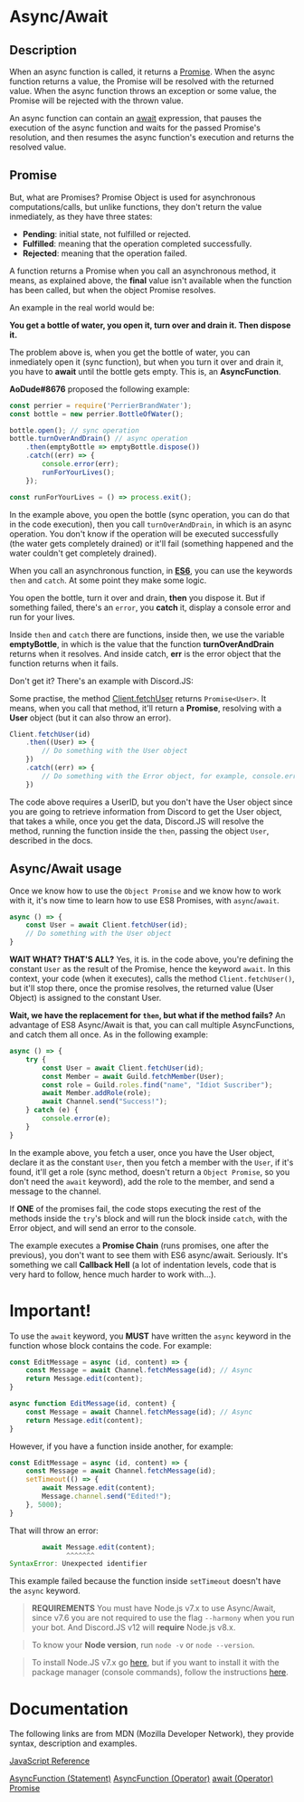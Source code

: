 # Async/Await

## Description

When an async function is called, it returns a
[Promise](https://developer.mozilla.org/en-US/docs/Web/JavaScript/Reference/Global_Objects/Promise).
When the async function returns a value, the Promise will be resolved with
the returned value. When the async function throws an exception or some value,
the Promise will be rejected with the thrown value.

An async function can contain an
[await](https://developer.mozilla.org/en-US/docs/Web/JavaScript/Reference/Operators/await)
expression, that pauses the execution of the async function and waits for
the passed Promise's resolution, and then resumes the async function's
execution and returns the resolved value.

## Promise

But, what are Promises? Promise Object is used for asynchronous computations/calls,
but unlike functions, they don't return the value inmediately, as they have three
states:

- **Pending**: initial state, not fulfilled or rejected.
- **Fulfilled**: meaning that the operation completed successfully.
- **Rejected**: meaning that the operation failed.

A function returns a Promise when you call an asynchronous method, it means,
as explained above, the **final** value isn't available when the function
has been called, but when the object Promise resolves.

An example in the real world would be:

**You get a bottle of water, you open it, turn over and drain it. Then dispose it.**

The problem above is, when you get the bottle of water, you can inmediately
open it (sync function), but when you turn it over and drain it, you have to **await**
until the bottle gets empty. This is, an **AsyncFunction**.

**AoDude#8676** proposed the following example:

```js
const perrier = require('PerrierBrandWater');
const bottle = new perrier.BottleOfWater();

bottle.open(); // sync operation
bottle.turnOverAndDrain() // async operation
    .then(emptyBottle => emptyBottle.dispose())
    .catch((err) => {
        console.error(err);
        runForYourLives();
    });

const runForYourLives = () => process.exit();
```

In the example above, you open the bottle (sync operation, you can do that in the code
execution), then you call `turnOverAndDrain`, in which is an async operation. You don't
know if the operation will be executed successfully (the water gets completely drained)
or it'll fail (something happened and the water couldn't get completely drained).

When you call an asynchronous function, in **[ES6](https://www.ecma-international.org/ecma-262/6.0/)**,
you can use the keywords `then` and `catch`. At some point they make some logic.

You open the bottle, turn it over and drain, **then** you dispose it. But if something failed,
there's an `error`, you **catch** it, display a console error and run for your lives.

Inside `then` and `catch` there are functions, inside then, we use the variable
**emptyBottle**, in which is the value that the function **turnOverAndDrain** returns when it
resolves. And inside catch, **err** is the error object that the function returns
when it fails.

Don't get it? There's an example with Discord.JS:

Some practise, the method [Client.fetchUser](https://discord.js.org/#/docs/main/master/class/Client?scrollTo=fetchUser)
returns `Promise<User>`. It means, when you call that method, it'll return a **Promise**,
resolving with a **User** object (but it can also throw an error).

```js
Client.fetchUser(id)
    .then((User) => {
        // Do something with the User object
    })
    .catch((err) => {
        // Do something with the Error object, for example, console.error(err);
    })
```

The code above requires a UserID, but you don't have the User object since you are going to
retrieve information from Discord to get the User object, that takes a while, once you get
the data, Discord.JS will resolve the method, running the function inside the `then`, passing
the object `User`, described in the docs.

## Async/Await usage

Once we know how to use the `Object Promise` and we know how to work with it, it's now time
to learn how to use ES8 Promises, with `async`/`await`.

```js
async () => {
    const User = await Client.fetchUser(id);
    // Do something with the User object
}
```

**WAIT WHAT? THAT'S ALL?** Yes, it is. in the code above, you're defining the constant `User`
as the result of the Promise, hence the keyword `await`. In this context, your code (when it executes),
calls the method `Client.fetchUser()`, but it'll stop there, once the promise resolves, the returned
value (User Object) is assigned to the constant User.

**Wait, we have the replacement for `then`, but what if the method fails?** An advantage of ES8
Async/Await is that, you can call multiple AsyncFunctions, and catch them all once. As in the following
example:

```js
async () => {
    try {
        const User = await Client.fetchUser(id);
        const Member = await Guild.fetchMember(User);
        const role = Guild.roles.find("name", "Idiot Suscriber");
        await Member.addRole(role);
        await Channel.send("Success!");
    } catch (e) {
        console.error(e);
    }
}
```

In the example above, you fetch a user, once you have the User object, declare it as the constant `User`,
then you fetch a member with the `User`, if it's found, it'll get a role (sync method, doesn't return
a `Object Promise`, so you don't need the `await` keyword), add the role to the member, and send a message
to the channel.

If **ONE** of the promises fail, the code stops executing the rest of the methods inside the `try`'s block and will
run the block inside `catch`, with the Error object, and will send an error to the console.

The example executes a **Promise Chain** (runs promises, one after the previous), you don't want to see them with ES6 async/await. Seriously. It's
something we call **Callback Hell** (a lot of indentation levels, code that is very hard to follow, hence much harder to work with...).

# Important!

To use the `await` keyword, you **MUST** have written the `async` keyword in the function whose block contains the code.
For example:

```js
const EditMessage = async (id, content) => {
    const Message = await Channel.fetchMessage(id); // Async
    return Message.edit(content);
}
```

```js
async function EditMessage(id, content) {
    const Message = await Channel.fetchMessage(id); // Async
    return Message.edit(content);
}
```

However, if you have a function inside another, for example:

```js
const EditMessage = async (id, content) => {
    const Message = await Channel.fetchMessage(id);
    setTimeout(() => {
        await Message.edit(content);
        Message.channel.send("Edited!");
    }, 5000);
}
```

That will throw an error:

```js
        await Message.edit(content);
              ^^^^^^^
SyntaxError: Unexpected identifier
```

This example failed because the function inside `setTimeout` doesn't have the `async` keyword.

> **REQUIREMENTS** You must have Node.js v7.x to use Async/Await, since v7.6 you are not required
to use the flag `--harmony` when you run your bot. And Discord.JS v12 will **require** Node.js v8.x.

> To know your **Node version**, run `node -v` or `node --version`.

> To install Node.JS v7.x go [here](https://nodejs.org/en/download/), but if you want to install it
with the package manager (console commands), follow the instructions [here](https://nodejs.org/en/download/package-manager/).

# Documentation

The following links are from MDN (Mozilla Developer Network), they provide syntax, description and examples.

[JavaScript Reference](https://developer.mozilla.org/en-US/docs/Web/JavaScript/Reference)

[AsyncFunction (Statement)](https://developer.mozilla.org/en-US/docs/Web/JavaScript/Reference/Statements/async_function)
[AsyncFunction (Operator)](https://developer.mozilla.org/en-US/docs/Web/JavaScript/Reference/Operators/async_function)
[await (Operator)](https://developer.mozilla.org/en-US/docs/Web/JavaScript/Reference/Operators/await)
[Promise](https://developer.mozilla.org/en-US/docs/Web/JavaScript/Reference/Global_Objects/Promise)
